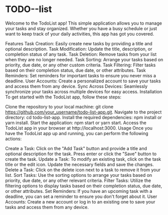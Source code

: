 # TODO--list
Welcome to the TodoList app! This simple application allows you to manage your tasks and stay organized. Whether you have a busy schedule or just want to keep track of your daily activities, this app has got you covered.

Features
Task Creation: Easily create new tasks by providing a title and optional description.
Task Modification: Update the title, description, or completion status of any task.
Task Deletion: Remove tasks from your list when they are no longer needed.
Task Sorting: Arrange your tasks based on priority, due date, or any other custom criteria.
Task Filtering: Filter tasks based on their completion status, due date, or other attributes.
Task Reminders: Set reminders for important tasks to ensure you never miss a deadline.
User Accounts: Create a personalized account to save your tasks and access them from any device.
Sync Across Devices: Seamlessly synchronize your tasks across multiple devices for easy access.
Installation
To get started with the TodoList app, follow these steps:

Clone the repository to your local machine: git clone https://github.com/your_username/todo-list-app.git.
Navigate to the project directory: cd todo-list-app.
Install the required dependencies: npm install or yarn install.
Start the application: npm start or yarn start.
Access the TodoList app in your browser at http://localhost:3000.
Usage
Once you have the TodoList app up and running, you can perform the following actions:

Create a Task: Click on the "Add Task" button and provide a title and optional description for the task. Press enter or click the "Save" button to create the task.
Update a Task: To modify an existing task, click on the task title or the edit icon. Update the necessary fields and save the changes.
Delete a Task: Click on the delete icon next to a task to remove it from your list.
Sort Tasks: Use the sorting options to arrange your tasks based on priority, due date, or any other relevant criteria.
Filter Tasks: Utilize the filtering options to display tasks based on their completion status, due date, or other attributes.
Set Reminders: If you have an upcoming task with a deadline, you can set a reminder to ensure you don't forget about it.
User Accounts: Create a new account or log in to an existing one to save your tasks and access them from any device.
